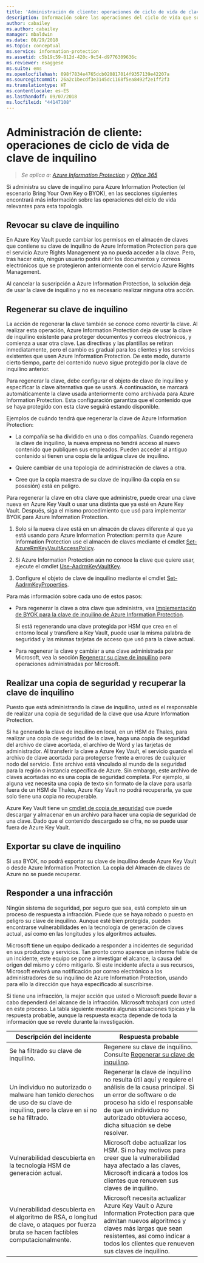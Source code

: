 ```yaml
---
title: 'Administración de cliente: operaciones de ciclo de vida de clave de inquilino de AIP'
description: Información sobre las operaciones del ciclo de vida que son relevantes si administra la clave de inquilino para Azure Information Protection (el escenario Bring Your Own Key o BYOK).
author: cabailey
ms.author: cabailey
manager: mbaldwin
ms.date: 08/29/2018
ms.topic: conceptual
ms.service: information-protection
ms.assetid: c5b19c59-812d-420c-9c54-d9776309636c
ms.reviewer: esaggese
ms.suite: ems
ms.openlocfilehash: 098f7834e4765dcb020817014f9357139e42207a
ms.sourcegitcommit: 26a2c1becdf3e3145dc1168f5ea8492f2e1ff2f3
ms.translationtype: HT
ms.contentlocale: es-ES
ms.lasthandoff: 09/07/2018
ms.locfileid: "44147108"
---
```

# <a name="customer-managed-tenant-key-life-cycle-operations"></a>Administración de cliente: operaciones de ciclo de vida de clave de inquilino

>*Se aplica a: [Azure Information Protection](https://azure.microsoft.com/pricing/details/information-protection) y [Office 365](http://download.microsoft.com/download/E/C/F/ECF42E71-4EC0-48FF-AA00-577AC14D5B5C/Azure_Information_Protection_licensing_datasheet_EN-US.pdf)*

Si administra su clave de inquilino para Azure Information Protection (el escenario Bring Your Own Key o BYOK), en las secciones siguientes encontrará más información sobre las operaciones del ciclo de vida relevantes para esta topología.

## <a name="revoke-your-tenant-key"></a>Revocar su clave de inquilino
En Azure Key Vault puede cambiar los permisos en el almacén de claves que contiene su clave de inquilino de Azure Information Protection para que el servicio Azure Rights Management ya no pueda acceder a la clave. Pero, tras hacer esto, ningún usuario podrá abrir los documentos y correos electrónicos que se protegieron anteriormente con el servicio Azure Rights Management.

Al cancelar la suscripción a Azure Information Protection, la solución deja de usar la clave de inquilino y no es necesario realizar ninguna otra acción.

## <a name="rekey-your-tenant-key"></a>Regenerar su clave de inquilino
La acción de regenerar la clave también se conoce como revertir la clave. Al realizar esta operación, Azure Information Protection deja de usar la clave de inquilino existente para proteger documentos y correos electrónicos, y comienza a usar otra clave. Las directivas y las plantillas se retiran inmediatamente, pero el cambio es gradual para los clientes y los servicios existentes que usen Azure Information Protection. De este modo, durante cierto tiempo, parte del contenido nuevo sigue protegido por la clave de inquilino anterior.

Para regenerar la clave, debe configurar el objeto de clave de inquilino y especificar la clave alternativa que se usará. A continuación, se marcará automáticamente la clave usada anteriormente como archivada para Azure Information Protection. Esta configuración garantiza que el contenido que se haya protegido con esta clave seguirá estando disponible.

Ejemplos de cuándo tendrá que regenerar la clave de Azure Information Protection:

- La compañía se ha dividido en una o dos compañías. Cuando regenera la clave de inquilino, la nueva empresa no tendrá acceso al nuevo contenido que publiquen sus empleados. Pueden acceder al antiguo contenido si tienen una copia de la antigua clave de inquilino.

- Quiere cambiar de una topología de administración de claves a otra. 

- Cree que la copia maestra de su clave de inquilino (la copia en su posesión) está en peligro.

Para regenerar la clave en otra clave que administre, puede crear una clave nueva en Azure Key Vault o usar una distinta que ya esté en Azure Key Vault. Después, siga el mismo procedimiento que usó para implementar BYOK para Azure Information Protection. 

1. Solo si la nueva clave está en un almacén de claves diferente al que ya está usando para Azure Information Protection: permita que Azure Information Protection use el almacén de claves mediante el cmdlet [Set-AzureRmKeyVaultAccessPolicy](/powershell/module/azurerm.keyvault/set-azurermkeyvaultaccesspolicy).

2. Si Azure Information Protection aún no conoce la clave que quiere usar, ejecute el cmdlet [Use-AadrmKeyVaultKey](/powershell/module/aadrm/use-aadrmkeyvaultkey).

3. Configure el objeto de clave de inquilino mediante el cmdlet [Set-AadrmKeyProperties](/powershell/module/aadrm/set-aadrmkeyproperties).

Para más información sobre cada uno de estos pasos:

- Para regenerar la clave a otra clave que administra, vea [Implementación de BYOK para la clave de inquilino de Azure Information Protection](plan-implement-tenant-key.md#implementing-byok-for-your-azure-information-protection-tenant-key).
    
    Si está regenerando una clave protegida por HSM que crea en el entorno local y transfiere a Key Vault, puede usar la misma palabra de seguridad y las mismas tarjetas de acceso que usó para la clave actual.

- Para regenerar la clave y cambiar a una clave administrada por Microsoft, vea la sección [Regenerar su clave de inquilino](operations-microsoft-managed-tenant-key.md#rekey-your-tenant-key) para operaciones administradas por Microsoft.

## <a name="backup-and-recover-your-tenant-key"></a>Realizar una copia de seguridad y recuperar la clave de inquilino
Puesto que está administrando la clave de inquilino, usted es el responsable de realizar una copia de seguridad de la clave que usa Azure Information Protection. 

Si ha generado la clave de inquilino en local, en un HSM de Thales, para realizar una copia de seguridad de la clave, haga una copia de seguridad del archivo de clave acortada, el archivo de Word y las tarjetas de administrador. Al transferir la clave a Azure Key Vault, el servicio guarda el archivo de clave acortada para protegerse frente a errores de cualquier nodo del servicio. Este archivo está vinculado al mundo de la seguridad para la región o instancia específica de Azure. Sin embargo, este archivo de claves acortadas no es una copia de seguridad completa. Por ejemplo, si alguna vez necesita una copia de texto sin formato de la clave para usarla fuera de un HSM de Thales, Azure Key Vault no podrá recuperarla, ya que solo tiene una copia no recuperable.

Azure Key Vault tiene un [cmdlet de copia de seguridad](/powershell/module/azurerm.keyvault/Backup-AzureKeyVaultKey) que puede descargar y almacenar en un archivo para hacer una copia de seguridad de una clave. Dado que el contenido descargado se cifra, no se puede usar fuera de Azure Key Vault. 

## <a name="export-your-tenant-key"></a>Exportar su clave de inquilino
Si usa BYOK, no podrá exportar su clave de inquilino desde Azure Key Vault o desde Azure Information Protection. La copia del Almacén de claves de Azure no se puede recuperar. 

## <a name="respond-to-a-breach"></a>Responder a una infracción
Ningún sistema de seguridad, por seguro que sea, está completo sin un proceso de respuesta a infracción. Puede que se haya robado o puesto en peligro su clave de inquilino. Aunque esté bien protegida, pueden encontrarse vulnerabilidades en la tecnología de generación de claves actual, así como en las longitudes y los algoritmos actuales.

Microsoft tiene un equipo dedicado a responder a incidentes de seguridad en sus productos y servicios. Tan pronto como aparece un informe fiable de un incidente, este equipo se pone a investigar el alcance, la causa del origen del mismo y cómo mitigarlo. Si este incidente afecta a sus recursos, Microsoft enviará una notificación por correo electrónico a los administradores de su inquilino de Azure Information Protection, usando para ello la dirección que haya especificado al suscribirse.

Si tiene una infracción, la mejor acción que usted o Microsoft puede llevar a cabo dependerá del alcance de la infracción. Microsoft trabajará con usted en este proceso. La tabla siguiente muestra algunas situaciones típicas y la respuesta probable, aunque la respuesta exacta depende de toda la información que se revele durante la investigación.

|Descripción del incidente|Respuesta probable|
|------------------------|-------------------|
|Se ha filtrado su clave de inquilino.|Regenere su clave de inquilino. Consulte [Regenerar su clave de inquilino](#rekey-your-tenant-key).|
|Un individuo no autorizado o malware han tenido derechos de uso de su clave de inquilino, pero la clave en sí no se ha filtrado.|Regenerar la clave de inquilino no resulta útil aquí y requiere el análisis de la causa principal. Si un error de software o de proceso ha sido el responsable de que un individuo no autorizado obtuviera acceso, dicha situación se debe resolver.|
|Vulnerabilidad descubierta en la tecnología HSM de generación actual.|Microsoft debe actualizar los HSM. Si no hay motivos para creer que la vulnerabilidad haya afectado a las claves, Microsoft indicará a todos los clientes que renueven sus claves de inquilino.|
|Vulnerabilidad descubierta en el algoritmo de RSA, o longitud de clave, o ataques por fuerza bruta se hacen factibles computacionalmente.|Microsoft necesita actualizar Azure Key Vault o Azure Information Protection para que admitan nuevos algoritmos y claves más largas que sean resistentes, así como indicar a todos los clientes que renueven sus claves de inquilino.|


